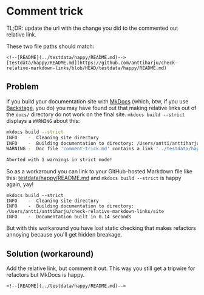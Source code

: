 # Comment trick

TL;DR: update the url with the change you did to the commented out relative link.

These two file paths should match:

```
<!--[README](../testdata/happy/README.md)-->
[testdata/happy/README.md](https://github.com/anttiharju/check-relative-markdown-links/blob/HEAD/testdata/happy/README.md)
```

## Problem

If you build your documentation site with [MkDocs](https://www.mkdocs.org) (which, btw, if you use [Backstage](https://backstage.io), you do) you may have found out that making relative links out of the `docs/` directory do not work on the final site. `mkdocs build --strict` displays a `WARNING` about this:

```sh
mkdocs build --strict
INFO    -  Cleaning site directory
INFO    -  Building documentation to directory: /Users/antti/anttiharju/check-relative-markdown-links/site
WARNING -  Doc file 'comment-trick.md' contains a link '../testdata/happy/README.md', but the target is not found among documentation files.

Aborted with 1 warnings in strict mode!
```

<!--[README](../testdata/happy/README.md)-->

So as a workaround you can link to your GitHub-hosted Markdown file like this: [testdata/happy/README.md](https://github.com/anttiharju/check-relative-markdown-links/blob/HEAD/testdata/happy/README.md) and `mkdocs build --strict` is happy again, yay!

```
mkdocs build --strict
INFO    -  Cleaning site directory
INFO    -  Building documentation to directory: /Users/antti/anttiharju/check-relative-markdown-links/site
INFO    -  Documentation built in 0.14 seconds
```

But with this workaround you have lost static checking that makes refactors annoying because you'll get hidden breakage.

## Solution (workaround)

Add the relative link, but comment it out. This way you still get a tripwire for refactors but MkDocs is happy.

```
<!--[README](../testdata/happy/README.md)-->
```
